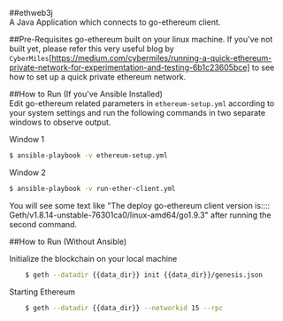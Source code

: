 ##ethweb3j  
A Java Application which connects to go-ethereum client.

##Pre-Requisites
go-ethereum built on your linux machine. If you've not built yet, please refer this very useful blog by `CyberMiles`[https://medium.com/cybermiles/running-a-quick-ethereum-private-network-for-experimentation-and-testing-6b1c23605bce] to see how to set up a quick private ethereum network.  

##How to Run (If you've Ansible Installed)  
Edit go-ethereum related parameters in `ethereum-setup.yml` according to your system settings and run the following commands in two separate windows to observe output.

Window 1
```bash
$ ansible-playbook -v ethereum-setup.yml
```

Window 2
```bash
$ ansible-playbook -v run-ether-client.yml
```
You will see some text like "The deploy go-ethereum client version is:::: Geth/v1.8.14-unstable-76301ca0/linux-amd64/go1.9.3" after running the second command.

##How to Run (Without Ansible)

Initialize the blockchain on your local machine  

```bash
    $ geth --datadir {{data_dir}} init {{data_dir}}/genesis.json
```
Starting Ethereum
```bash
    $ geth --datadir {{data_dir}} --networkid 15 --rpc
```